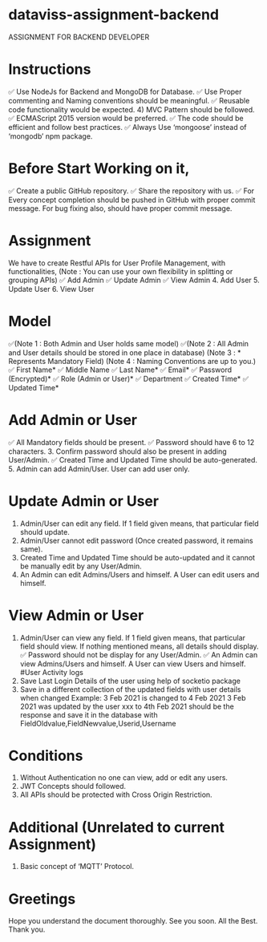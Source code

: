 # dataviss-assignment-backend


ASSIGNMENT FOR BACKEND DEVELOPER
# Instructions
✅ Use NodeJs for Backend and MongoDB for Database.
✅ Use Proper commenting and Naming conventions should be meaningful. 
✅ Reusable code functionality would be expected.
4) MVC Pattern should be followed.
✅ ECMAScript 2015 version would be preferred.
✅ The code should be efficient and follow best practices.
✅ Always Use ‘mongoose’ instead of ‘mongodb’ npm package.
# Before Start Working on it,
✅ Create a public GitHub repository.
✅ Share the repository with us.
✅ For Every concept completion should be pushed in GitHub with proper commit
message. For bug fixing also, should have proper commit message.
# Assignment
We have to create Restful APIs for User Profile Management, with functionalities, (Note : You
can use your own flexibility in splitting or grouping APIs)
✅ Add Admin
✅ Update Admin
✅ View Admin
4. Add User
5. Update User
6. View User
# Model
✅(Note 1 : Both Admin and User holds same model)
✅(Note 2 : All Admin and User details should be stored in one place in database) (Note 3 : *
Represents Mandatory Field)
(Note 4 : Naming Conventions are up to you.)
✅ First Name*
✅ Middle Name
✅ Last Name*
✅ Email*
✅ Password (Encrypted)*
✅ Role (Admin or User)*
✅ Department
✅ Created Time*
✅ Updated Time*
# Add Admin or User
✅ All Mandatory fields should be present.
✅ Password should have 6 to 12 characters.
3. Confirm password should also be present in adding User/Admin.
✅  Created Time and Updated Time should be auto-generated.
5. Admin can add Admin/User. User can add user only.
# Update Admin or User
1. Admin/User can edit any field. If 1 field given means, that particular field
should update.
2. Admin/User cannot edit password (Once created password, it remains
same).
3. Created Time and Updated Time should be auto-updated and it cannot be
manually
edit by any User/Admin.
4. An Admin can edit Admins/Users and himself. A User can edit users and
himself.
# View Admin or User
1. Admin/User can view any field. If 1 field given means, that particular field
should view. If nothing mentioned means, all details should display.
✅  Password should not be display for any User/Admin.
✅  An Admin can view Admins/Users and himself. A User can view Users and
himself.
#User Activity logs
1. Save Last Login Details of the user using help of socketio package
2. Save in a different collection of the updated fields with user details when
changed
Example:
3 Feb 2021 is changed to 4 Feb 2021
3 Feb 2021 was updated by the user xxx to 4th Feb 2021 should be the response and save it
in the database with FieldOldvalue,FieldNewvalue,Userid,Username
# Conditions
1. Without Authentication no one can view, add or edit any users.
2. JWT Concepts should followed.
3. All APIs should be protected with Cross Origin Restriction.
# Additional (Unrelated to current Assignment)
1. Basic concept of ‘MQTT’ Protocol.
# Greetings
Hope you understand the document thoroughly. See you soon. All the Best.
Thank you.